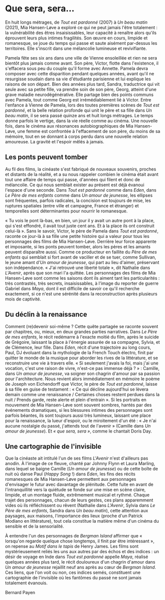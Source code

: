 # Que sera, sera...

En huit longs métrages, de _Tout est pardonné_ (2007) à _Un beau matin_ (2021), Mia Hansen-Løve a exploré ce qui ne peut jamais l'être totalement : la vulnérabilité des êtres insaisissables, leur capacité à renaître alors qu'ils éprouvent leurs plus intimes fragilités. Son œuvre en cours, limpide et romanesque, se joue du temps qui passe et saute aisément par-dessus les territoires. Elle s'inscrit dans une mélancolie lumineuse et revivifiante.

Pamela fête ses six ans dans une ville de Vienne ensoleillée et rien ne sera bientôt plus jamais comme avant. Son père, Victor, flotte dans l'existence, il s'effacera sous peu du couple qu'il forme avec Annette. Pamela devra composer avec cette disparition pendant quelques années, avant qu'il ne resurgisse soudain dans sa vie d'étudiante parisienne et lui explique les raisons de son départ. Bien des années plus tard, Sandra, traductrice qui vit seule avec sa petite fille, va prendre soin de son père, Georg, atteint d'une grave maladie neurodégénérative. Elle partage bien des points communs avec Pamela, tout comme Georg est irrémédiablement lié à Victor. Entre l'enfance à Vienne de Pamela, lors des toutes premières scènes de _Tout est pardonné_, et la belle relation profonde qui unit le père et sa fille dans _Un beau matin_, il se sera passé quinze ans et huit longs métrages. Le temps donne parfois le vertige, dans la vie réelle comme au cinéma. Une nouvelle fois, dans le cinéma aux résonances autobiographiques de Mia Hansen-Løve, une femme est confrontée à l'effacement de son père, du moins de sa mémoire, tout en se donnant à corps perdu dans une nouvelle relation amoureuse. La gravité et l'espoir mêlés à jamais.

## Les ponts peuvent tomber

Au fil des films, la cinéaste s'est fabriqué de nouveaux souvenirs, proches et distants de la réalité, et a su nous rappeler combien le cinéma était avant tout une affaire de temps qui passe, d'années qui filent et donc de mélancolie. Ce qui nous semblait exister au présent est déjà évanoui l'espace d'une seconde. Dans _Tout est pardonné_ comme dans _Eden_, dans _Le Père de mes enfants_ comme dans _Un amour de jeunesse_, les ellipses sont fréquentes, parfois radicales, la concision est toujours de mise, les ruptures spatiales (entre ville et campagne, France et étranger) et temporelles sont déterminantes pour nourrir le romanesque.

« Tu vois le pont là-bas, en bien, un jour il y avait un autre pont à la place, qui s'est effondré, il avait tout juste cent ans. Et à la place ils ont construit celui-là ». Sans le savoir, Victor, le père de Pamela dans _Tout est pardonné_, raconte ce jour-là à sa fille une petite histoire qui a valeur pour tous les personnages des films de Mia Hansen-Løve. Derrière leur force apparente et imposante, si les ponts peuvent tomber, alors les pères et les amants peuvent disparaître aussi. Comme ce producteur en faillite du _Père de mes enfants_ qui semblait si fort avant de vaciller et de se tuer, comme Sullivan, le jeune amant d'_Un amour de jeunesse_, qui part au lieu d'aimer, préservant son indépendance. « J'ai retrouvé une liberté totale », dit Nathalie dans _L'Avenir_, après que son mari l'a quittée. Les personnages des films de Mia Hansen-Løve sont comme les saisons dont ils aiment tant les particularités : très contrastés, très secrets, insaisissables, à l'image du reporter de guerre Gabriel dans _Maya_, dont il est difficile de savoir ce qu'il recherche exactement, si ce n'est une sérénité dans la reconstruction après plusieurs mois de captivité.

## Du déclin à la renaissance

Comment (re)devenir soi-même ? Cette quête partagée se raconte souvent par chapitres, ou, mieux, en deux grandes parties narratives. Dans _Le Père de mes enfants_, le récit redémarre à l'exacte moitié du film, après le suicide de Grégoire, laissant la place à l'énergie assurée de sa compagne, Sylvia, et de Clémence, leur fille. Dans _Eden_, récit d'une trajectoire au long cours, Paul, DJ évoluant dans la mythologie de la French Touch électro, finit par quitter le monde de la musique pour aborder les rives de la littérature, et se reconstruire une vie à travers elle. « Si seulement j'avais la foi, mais j'ai une vocation, c'est une raison de vivre, n'est-ce pas immense déjà ? » : Camille, dans _Un amour de jeunesse_, va soigner son chagrin d'amour par sa passion pour l'architecture. Nous revient alors immédiatement en mémoire le poème de Joseph von Eichendorff que Victor, le père de _Tout est pardonné_, laisse à sa fille en guise de testament : « Ce qui décline aujourd'hui se lèvera demain comme une renaissance / Certaines choses restent perdues dans la nuit / Prends garde, reste alerte et plein d'entrain ». Si les portraits en mouvement de Mia Hansen-Løve sont souvent sombres, hantés par des événements dramatiques, si les blessures intimes des personnages sont parfois béantes, ils sont toujours aussi très lumineux, laissant une place pour la renaissance, la lueur d'espoir, ou le miroitement d'un été : « Je n'ai aucune nostalgie du passé, j'attends tout de l'avenir » (Camille dans _Un amour de jeunesse_). Et _« que sera, sera »_, comme le chantait Doris Day.

## Une cartographie de l'invisible

Que la cinéaste ait intitulé l'un de ses films _L'Avenir_ n'est d'ailleurs pas anodin. À l'image de ce fleuve, chanté par Johnny Flynn et Laura Marling, dans lequel se baigne Camille (_Un amour de jeunesse_) ou de cette boîte de nuit où danse Paul (_Happy Song_ !) dans _Eden_, les fins des récits romanesques de Mia Hansen-Løve permettent aux personnages d'envisager le futur avec davantage de plénitude. Cette fuite en avant de l'intranquillité vers la quiétude se fonde sur une mise en scène claire, limpide, et un montage fluide, extrêmement musical et rythmé. Chaque trajet des personnages, chacun de leurs gestes, ces plans apparemment vides où ils réfléchissent ou rêvent (Nathalie dans _L'Avenir_, Sylvia dans _Le Père de mes enfants_, Sandra dans _Un beau matin_), cette attention aux paysages, aux maisons, l'importance des lieux (proche d'un Patrick Modiano en littérature), tout cela constitue la matière même d'un cinéma du sensible et de la sensorialité.

À entendre l'un des personnages de _Bergman Island_ affirmer que « lorsqu'on regarde quelque chose longtemps, il finit par être intéressant », on repense au _Motif dans le tapis_ de Henry James. Les films sont mystérieusement reliés les uns aux autres par des échos et des indices : un désir de voyage en Inde dans _Tout est pardonné_ appelle _Maya_, réalisé quelques années plus tard, le récit douloureux d'un chagrin d'amour dans _Un amour de jeunesse_ rejaillit neuf ans après au cœur de _Bergman Island_. Ces liens, que l'on voit ou non, ces indices semés, constituent une cartographie de l'invisible où les fantômes du passé ne sont jamais totalement évanouis.

Bernard Payen
